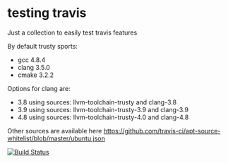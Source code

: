 # testing travis
Just a collection to easily test travis features

By default trusty sports:

* gcc 4.8.4
* clang 3.5.0
* cmake 3.2.2

Options for clang are:

* 3.8 using sources: llvm-toolchain-trusty and clang-3.8
* 3.9 using sources: llvm-toolchain-trusty-3.9 and clang-3.9
* 4.8 using sources: llvm-toolchain-trusty-4.0 and clang-4.8


Other sources are available here https://github.com/travis-ci/apt-source-whitelist/blob/master/ubuntu.json

[![Build Status](https://travis-ci.org/simogasp/travisTests.svg?branch=trustyMatrix)](https://travis-ci.org/simogasp/travisTests)